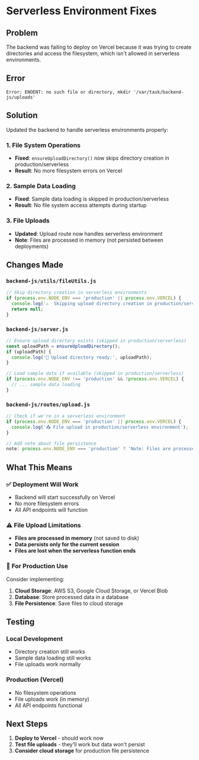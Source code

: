 # Serverless Environment Fixes

## Problem
The backend was failing to deploy on Vercel because it was trying to create directories and access the filesystem, which isn't allowed in serverless environments.

## Error
```
Error: ENOENT: no such file or directory, mkdir '/var/task/backend-js/uploads'
```

## Solution
Updated the backend to handle serverless environments properly:

### 1. **File System Operations**
- **Fixed**: `ensureUploadDirectory()` now skips directory creation in production/serverless
- **Result**: No more filesystem errors on Vercel

### 2. **Sample Data Loading**
- **Fixed**: Sample data loading is skipped in production/serverless
- **Result**: No file system access attempts during startup

### 3. **File Uploads**
- **Updated**: Upload route now handles serverless environment
- **Note**: Files are processed in memory (not persisted between deployments)

## Changes Made

### `backend-js/utils/fileUtils.js`
```javascript
// Skip directory creation in serverless environments
if (process.env.NODE_ENV === 'production' || process.env.VERCEL) {
  console.log('⚠️  Skipping upload directory creation in production/serverless environment');
  return null;
}
```

### `backend-js/server.js`
```javascript
// Ensure upload directory exists (skipped in production/serverless)
const uploadPath = ensureUploadDirectory();
if (uploadPath) {
  console.log('📁 Upload directory ready:', uploadPath);
}

// Load sample data if available (skipped in production/serverless)
if (process.env.NODE_ENV !== 'production' && !process.env.VERCEL) {
  // ... sample data loading
}
```

### `backend-js/routes/upload.js`
```javascript
// Check if we're in a serverless environment
if (process.env.NODE_ENV === 'production' || process.env.VERCEL) {
  console.log('📤 File upload in production/serverless environment');
}

// Add note about file persistence
note: process.env.NODE_ENV === 'production' ? 'Note: Files are processed in memory and not persisted between deployments' : undefined
```

## What This Means

### ✅ **Deployment Will Work**
- Backend will start successfully on Vercel
- No more filesystem errors
- All API endpoints will function

### ⚠️ **File Upload Limitations**
- **Files are processed in memory** (not saved to disk)
- **Data persists only for the current session**
- **Files are lost when the serverless function ends**

### 🔄 **For Production Use**
Consider implementing:
1. **Cloud Storage**: AWS S3, Google Cloud Storage, or Vercel Blob
2. **Database**: Store processed data in a database
3. **File Persistence**: Save files to cloud storage

## Testing

### Local Development
- Directory creation still works
- Sample data loading still works
- File uploads work normally

### Production (Vercel)
- No filesystem operations
- File uploads work (in memory)
- All API endpoints functional

## Next Steps

1. **Deploy to Vercel** - should work now
2. **Test file uploads** - they'll work but data won't persist
3. **Consider cloud storage** for production file persistence 